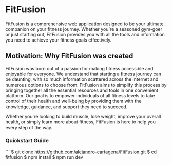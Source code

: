 <h1>FitFusion</h1>

<p>FitFusion is a comprehensive web application designed to be your ultimate companion on your fitness journey. 
Whether you're a seasoned gym-goer or just starting out, FitFusion provides you with all the tools and information 
you need to achieve your fitness goals effectively.</p>

<h2>Motivation: Why FitFusion was created</h2> 

<p>FitFusion was born out of a passion for making fitness accessible and enjoyable for everyone. We understand that starting a fitness journey can be daunting, with so much information scattered across the internet and numerous options to choose from. FitFusion aims to simplify this process by bringing together all the essential resources and tools in one convenient platform. Our goal is to empower individuals of all fitness levels to take control of their health and well-being by providing them with the knowledge, guidance, and support they need to succeed.</p>

<p>Whether you're looking to build muscle, lose weight, improve your overall health, or simply learn more about fitness, FitFusion is here to help you every step of the way.</p>

### Quickstart Guide
 
 ```
$ git clone https://github.com/alejandro-cartagena/FitFusion.git
$ cd fitfusion
$ npm install
$ npm run dev
````
